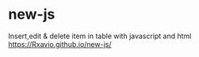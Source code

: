# new-js
Insert,edit &amp; delete item in table with javascript and html   https://Rxavio.github.io/new-js/
